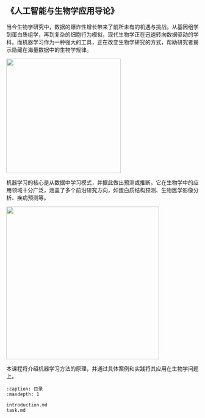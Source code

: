 ## 《人工智能与生物学应用导论》

当今生物学研究中，数据的爆炸性增长带来了前所未有的机遇与挑战。从基因组学到蛋白质组学，再到复杂的细胞行为模拟，现代生物学正在迅速转向数据驱动的学科。而机器学习作为一种强大的工具，正在改变生物学研究的方式，帮助研究者揭示隐藏在海量数据中的生物学规律。

<img src="https://theblue.ai/wp-content/uploads/2020/12/Biologie.png" height="300px" />

机器学习的核心是从数据中学习模式，并据此做出预测或推断。它在生物学中的应用领域十分广泛，涵盖了多个前沿研究方向，如蛋白质结构预测、生物医学影像分析、疾病预测等。

<img src="https://media.springernature.com/full/springer-static/image/art%3A10.1038%2Fs41586-021-03819-2/MediaObjects/41586_2021_3819_Fig1_HTML.png?as=webp" height="400px" />

本课程将介绍机器学习方法的原理，并通过具体案例和实践将其应用在生物学问题上。

```{toctree}
:caption: 目录
:maxdepth: 1

introduction.md
task.md